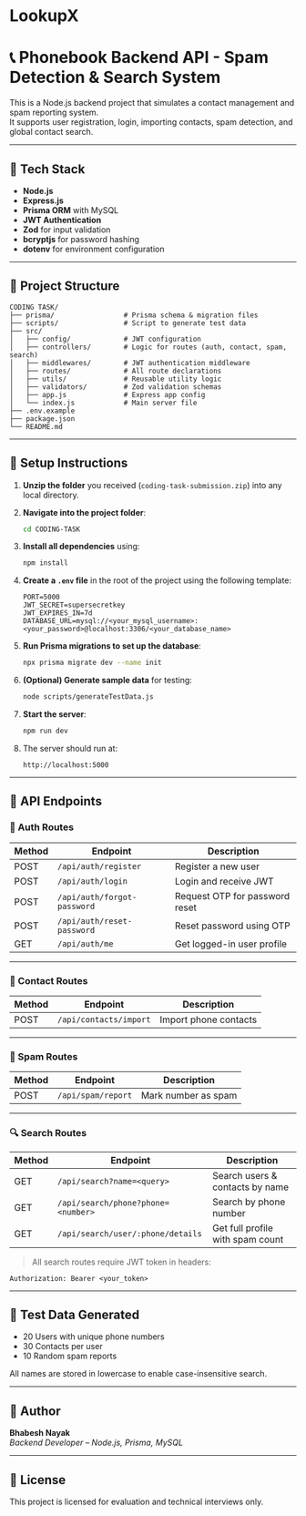 # LookupX

# 📞 Phonebook Backend API - Spam Detection & Search System

This is a Node.js backend project that simulates a contact management and spam reporting system.  
It supports user registration, login, importing contacts, spam detection, and global contact search.

---

## 🚀 Tech Stack

- **Node.js**
- **Express.js**
- **Prisma ORM** with MySQL
- **JWT Authentication**
- **Zod** for input validation
- **bcryptjs** for password hashing
- **dotenv** for environment configuration

---

## 📁 Project Structure

```
CODING TASK/
├── prisma/                 # Prisma schema & migration files
├── scripts/                # Script to generate test data
├── src/
│   ├── config/             # JWT configuration
│   ├── controllers/        # Logic for routes (auth, contact, spam, search)
│   ├── middlewares/        # JWT authentication middleware
│   ├── routes/             # All route declarations
│   ├── utils/              # Reusable utility logic
│   ├── validators/         # Zod validation schemas
│   ├── app.js              # Express app config
│   └── index.js            # Main server file
├── .env.example
├── package.json
└── README.md
```

---

## 🔧 Setup Instructions

1. **Unzip the folder** you received (`coding-task-submission.zip`) into any local directory.

2. **Navigate into the project folder**:
   ```bash
   cd CODING-TASK
   ```

3. **Install all dependencies** using:
   ```bash
   npm install
   ```

4. **Create a `.env` file** in the root of the project using the following template:
   ```env
   PORT=5000
   JWT_SECRET=supersecretkey
   JWT_EXPIRES_IN=7d
   DATABASE_URL=mysql://<your_mysql_username>:<your_password>@localhost:3306/<your_database_name>
   ```

5. **Run Prisma migrations to set up the database**:
   ```bash
   npx prisma migrate dev --name init
   ```

6. **(Optional) Generate sample data** for testing:
   ```bash
   node scripts/generateTestData.js
   ```

7. **Start the server**:
   ```bash
   npm run dev
   ```

8. The server should run at:
   ```
   http://localhost:5000
   ```

---

## 📨 API Endpoints

### 🔐 Auth Routes

| Method | Endpoint                   | Description                   |
|--------|----------------------------|-------------------------------|
| POST   | `/api/auth/register`       | Register a new user           |
| POST   | `/api/auth/login`          | Login and receive JWT         |
| POST   | `/api/auth/forgot-password`| Request OTP for password reset|
| POST   | `/api/auth/reset-password` | Reset password using OTP      |
| GET    | `/api/auth/me`             | Get logged-in user profile    |

---

### 👥 Contact Routes

| Method | Endpoint                | Description           |
|--------|-------------------------|-----------------------|
| POST   | `/api/contacts/import`  | Import phone contacts |

---

### 🚨 Spam Routes

| Method | Endpoint             | Description             |
|--------|----------------------|-------------------------|
| POST   | `/api/spam/report`   | Mark number as spam     |

---

### 🔍 Search Routes

| Method | Endpoint                             | Description                          |
|--------|--------------------------------------|--------------------------------------|
| GET    | `/api/search?name=<query>`           | Search users & contacts by name      |
| GET    | `/api/search/phone?phone=<number>`   | Search by phone number               |
| GET    | `/api/search/user/:phone/details`    | Get full profile with spam count     |

> All search routes require JWT token in headers:
```
Authorization: Bearer <your_token>
```

---

## 🧪 Test Data Generated

- 20 Users with unique phone numbers
- 30 Contacts per user
- 10 Random spam reports

All names are stored in lowercase to enable case-insensitive search.

---

## 👤 Author

**Bhabesh Nayak**  
*Backend Developer – Node.js, Prisma, MySQL*

---

## 📝 License

This project is licensed for evaluation and technical interviews only.
